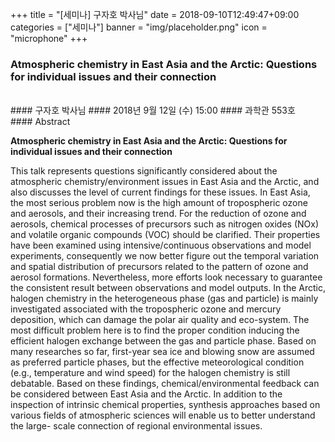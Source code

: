 +++
title = "[세미나] 구자호 박사님"
date = 2018-09-10T12:49:47+09:00
categories = ["세미나"]
banner = "img/placeholder.png"
icon = "microphone"
+++
### Atmospheric chemistry in East Asia and the Arctic: Questions for individual issues and their connection
<br>
#### 구자호 박사님 
#### 2018년 9월 12일 (수) 15:00
#### 과학관 553호
<br>
#### Abstract

**Atmospheric chemistry in East Asia and the Arctic: Questions for individual issues and their connection**

This talk represents questions significantly considered about the atmospheric chemistry/environment issues in East Asia and the Arctic, and also discusses the level of current findings for these issues. In East Asia, the most serious problem now is the high amount of tropospheric ozone and aerosols, and their increasing trend. For the reduction of ozone and aerosols, chemical processes of precursors such as nitrogen oxides (NOx) and volatile organic compounds (VOC) should be clarified. Their properties have been examined using intensive/continuous observations and model experiments, consequently we now better figure out the temporal variation and spatial distribution of precursors related to the pattern of ozone and aerosol formations. Nevertheless, more efforts look necessary to guarantee the consistent result between observations and model outputs. In the Arctic, halogen chemistry in the heterogeneous phase (gas and particle) is mainly investigated associated with the tropospheric
ozone and mercury deposition, which can damage the polar air quality and eco-system. The most difficult problem here is to find the proper condition inducing the efficient halogen exchange between the gas and particle phase. Based on many researches so far, first-year sea ice and blowing snow are assumed as preferred particle phases, but the effective meteorological condition (e.g., temperature and wind speed) for the halogen chemistry is still debatable. Based on these findings, chemical/environmental feedback can be considered between East Asia and the Arctic. In addition to the inspection of intrinsic chemical properties, synthesis approaches based on various fields of atmospheric sciences will enable us to better understand the large- scale connection of regional environmental issues.
